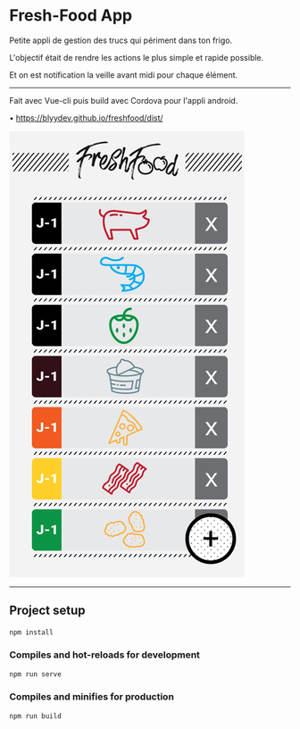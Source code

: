 # Fresh-Food App

Petite appli de gestion des trucs qui périment dans ton frigo.

L'objectif était de rendre les actions le plus simple et rapide possible.

Et on est notification la veille avant midi pour chaque élément.

---

Fait avec Vue-cli puis build avec Cordova pour l'appli android.


• https://blyydev.github.io/freshfood/dist/


![Preview design](dist/preview.png?raw=true)


---

## Project setup
```
npm install
```

### Compiles and hot-reloads for development
```
npm run serve
```

### Compiles and minifies for production
```
npm run build
```

